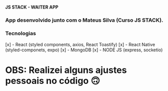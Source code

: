 #### JS STACK - WAITER APP

### App desenvolvido junto com o Mateus Silva (Curso JS STACK).

### Tecnologias

[x] - React (styled components, axios, React Toastify)
[x] - React Native (styled-componets, expo)
[x] - MongoDB
[x] - NODE JS (express, socketio)

# OBS: Realizei alguns ajustes pessoais no código 🙃